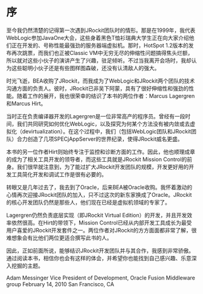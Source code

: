 # 序

至今我仍然清楚的记得第一次遇到JRockit团队时的情形。那是在1999年，我代表WebLogic参加JavaOne大会，这些身着黑色T恤衫瑞典大学生正在向大家介绍他们正在开发的、号称性能最强劲的服务器端虚拟机。那时，HotSpot 1.2版本的发布再次跳票，而我们也正被Classic VM中无穷无尽的伸缩性问题搞得焦头烂额，所以就对这些小伙子的演讲产生了兴趣，驻足倾听。不过当我离开会场时，我却认为这些聪明小伙子还是有些图样图森破，还没有认清敌人的强大。

时光飞逝，BEA收购了JRockit，而我成为了WebLogic和JRockit两个团队的技术沟通方面的负责人。彼时，JRockit已非吴下阿蒙，具有了很好伸缩性和强劲的性能。随着工作的展开，我也很荣幸的结识了本书的两位作者：Marcus Lagergren和Marcus Hirt。

当时正在负责编译器开发的Lagergren是一位非常高产的程序员。曾经有一段时间，我们共同研究如何优化WebLogic，以及探究为何某个方法没有被内敛或去虚拟化（devirtualization）。在这个过程中，我们（包括WebLogic团队和JRockit团队）合力创造了几项SPECjAppServer的世界纪录，使得JRockit威名更盛。

本书的另一位作者Hirt则始终专注于监控和诊断方面的工作。因此，他也顺理成章的成为了相关工具开发的领导者，而这些工具就是JRockit Mission Control的前身。我们很早就注意到，为了能过扩大JRockit开发团队的规模，开发更好用的开发工具简化开发和调试工作是很有必要的。

转眼又是几年过去了，我去到了Oracle，后来BEA被Oracle收购。我怀着激动的心情再次迎接JRockit团队的加入，只不过这次的新东家换成了Oracle。JRockit的核心开发团队仍然是那些人，他们现在已经是虚拟机领域的专家了。

Lagergren仍然负责底层实现（即JRockit Virtual Edition）的开发，并且开发效率依然很高。在Hirt的带领下，Mission Control已经从内部开发工具成长为最受用户喜爱的JRockit开发套件之一。两位作者对JRockit的方方面面都非常了解，很难想象会有比他们两位更适合撰写此书的人。

因此，正如前面所说，能够结识JRockit开发团队并与其合作，我感到非常骄傲。通过阅读本书，相信你也会有这样的体会，并希望你也能找到自己感兴趣、乐意深入挖掘的主题。


Adam Messinger
Vice President of Development, Oracle Fusion Middleware group
February 14, 2010
San Francisco, CA
